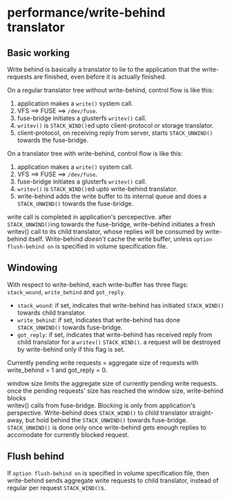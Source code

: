 performance/write-behind translator
===================================

Basic working
--------------

Write behind is basically a translator to lie to the application that the 
write-requests are finished, even before it is actually finished.

On a regular translator tree without write-behind, control flow is like this:

1. application makes a `write()` system call.
2. VFS ==> FUSE ==> `/dev/fuse`.
3. fuse-bridge initiates a glusterfs `writev()` call.
4. `writev()` is `STACK_WIND()`ed upto client-protocol or storage translator.
5. client-protocol, on receiving reply from server, starts `STACK_UNWIND()` towards the fuse-bridge.

On a translator tree with write-behind, control flow is like this:

1. application makes a `write()` system call.
2. VFS ==> FUSE ==> `/dev/fuse`.
3. fuse-bridge initiates a glusterfs `writev()` call.
4. `writev()` is `STACK_WIND()`ed upto write-behind translator.
5. write-behind adds the write buffer to its internal queue and does a `STACK_UNWIND()` towards the fuse-bridge.

write call is completed in application's percepective. after 
`STACK_UNWIND()`ing towards the fuse-bridge, write-behind initiates a fresh 
writev() call to its child translator, whose replies will be consumed by 
write-behind itself. Write-behind _doesn't_ cache the write buffer, unless 
`option flush-behind on` is specified in volume specification file.

Windowing
---------

With respect to write-behind, each write-buffer has three flags: `stack_wound`, `write_behind` and `got_reply`.

* `stack_wound`: if set, indicates that write-behind has initiated `STACK_WIND()` towards child translator.
* `write_behind`: if set, indicates that write-behind has done `STACK_UNWIND()` towards fuse-bridge.
* `got_reply`: if set, indicates that write-behind has received reply from child translator for a `writev()` `STACK_WIND()`. a request will be destroyed by write-behind only if this flag is set.

Currently pending write requests = aggregate size of requests with write_behind = 1 and got_reply = 0.

window size limits the aggregate size of currently pending write requests. once 
the pending requests' size has reached the window size, write-behind blocks  
writev() calls from fuse-bridge. Blocking is only from application's 
perspective. Write-behind does `STACK_WIND()` to child translator 
straight-away, but hold behind the `STACK_UNWIND()` towards fuse-bridge. 
`STACK_UNWIND()` is done only once write-behind gets enough replies to 
accomodate for currently blocked request.

Flush behind
------------

If `option flush-behind on` is specified in volume specification file, then 
write-behind sends aggregate write requests to child translator, instead of 
regular per request `STACK_WIND()`s.
